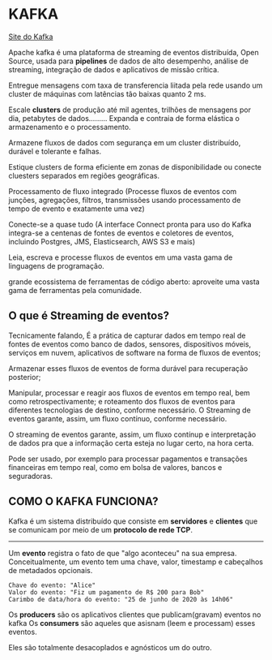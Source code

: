 # KAFKA
[Site do Kafka](https://kafka.apache.org/)

Apache kafka é uma plataforma de streaming de eventos distribuída, Open Source, usada para **pipelines** de dados de alto desempenho, análise de streaming, integração de dados e aplicativos de missão crítica.

Entregue mensagens com taxa de transferencia liitada pela rede usando um cluster de máquinas com latências tão baixas quanto 2 ms.

Escale **clusters** de produção até mil agentes, trilhões de mensagens por dia, petabytes de dados......... Expanda e contraia de forma elástica o armazenamento e o processamento.

Armazene fluxos de dados com segurança em um cluster distribuído, durável e tolerante e falhas.

Estique clusters de forma eficiente em zonas de disponibilidade ou conecte cluesters separados em regiões geográficas.

Processamento de fluxo integrado (Processe fluxos de eventos com junções, agregações, filtros, transmissões usando processamento de tempo de evento e exatamente uma vez)

Conecte-se a quase tudo (A interface Connect pronta para uso do Kafka integra-se a centenas de fontes de eventos e coletores de eventos, incluindo Postgres, JMS, Elasticsearch, AWS S3 e mais)

Leia, escreva e processe fluxos de eventos em uma vasta gama de linguagens de programação.

grande ecossistema de ferramentas de código aberto: aproveite uma vasta gama de ferramentas pela comunidade.


## O que é Streaming de eventos?

Tecnicamente falando, 
É a prática de capturar dados em tempo real de fontes de eventos como banco de dados, sensores, dispositivos móveis, serviços em nuvem, aplicativos de software na forma de fluxos de eventos; 

Armazenar esses fluxos de eventos de forma durável para recuperação posterior; 

Manipular, processar e reagir aos fluxos de eventos em tempo real, bem como retrospectivamente; e roteamento dos fluxos de eventos para diferentes tecnologias de destino, conforme necessário. O Streaming de eventos garante, assim, um fluxo contínuo, conforme necessário. 

O streaming de eventos garante, assim, um fluxo contínup e interpretação de dados pra que a informação certa esteja no lugar certo, na hora certa.

Pode ser usado, por exemplo para processar pagamentos e transações financeiras em tempo real, como em bolsa de valores, bancos e seguradoras.

## COMO O KAFKA FUNCIONA? 

Kafka é um sistema distribuído que consiste em **servidores** e **clientes** que se comunicam por meio de um **protocolo de rede TCP**.
___

Um **evento** registra o fato de que "algo aconteceu" na sua empresa.
Conceitualmente, um evento tem uma chave, valor, timestamp e cabeçalhos de metadados opcionais.

```
Chave do evento: "Alice"
Valor do evento: "Fiz um pagamento de R$ 200 para Bob"
Carimbo de data/hora do evento: "25 de junho de 2020 às 14h06"
```

Os **producers** são os aplicativos clientes que publicam(gravam) eventos no kafka
Os **consumers** são aqueles que asisnam (leem e processam) esses eventos.

Eles são totalmente desacoplados e agnósticos um do outro.